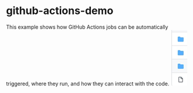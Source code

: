 # github-actions-demo
This example shows how GitHub Actions jobs can be automatically triggered, where they run, and how they can interact with the code.
![prueba](https://github.com/arongaldon/github-actions-demo/blob/main/hola/IMG-20211127-WA0004.jpg)
